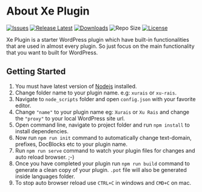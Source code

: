 
# About Xe Plugin

[![Issues](https://img.shields.io/github/issues/XeCreators/xe-plugin)](https://github.com/XeCreators/xe-plugin/issues)
[![Release Latest](https://img.shields.io/github/v/release/XeCreators/xe-plugin?color=yellowgreen)](https://github.com/XeCreators/xe-plugin/releases/latest)
[![Downloads](https://img.shields.io/github/downloads/XeCreators/xe-plugin/total)](https://github.com/XeCreators/xe-plugin/releases/latest)
![Repo Size](https://img.shields.io/github/repo-size/XeCreators/xe-plugin.svg)
[![License](https://img.shields.io/github/license/XeCreators/xe-plugin)](https://github.com/XeCreators/xe-plugin/blob/master/LICENSE.md)

Xe Plugin is a starter WordPress plugin which have built-in functionalities that are used in almost every plugin. So just focus on the main functionality that you want to built for WordPress.

## Getting Started

1. You must have latest version of [Nodejs](https://nodejs.org/en/) installed.
2. Change folder name to your plugin name. e.g: `xurais` or `xu-rais`.
3. Navigate to `node_scripts` folder and open `config.json` with your favorite editor.
4. Change `"name"` to your plugin name eg: `Xurais` or `Xu Rais` and change the `"proxy"` to your local WordPress site url.
5. Open command line, navigate to project folder and run `npm install` to install dependencies.
6. Now run `npm run init` command to automatically change text-domain, prefixes, DocBlocks etc to your plugin name.
7. Run `npm run serve` command to watch your plugin files for changes and auto reload browser. ;-)
8. Once you have completed your plugin run `npm run build` command to generate a clean copy of your plugin. `.pot` file will also be generated inside languages folder.
9. To stop auto browser reload use `CTRL+C` in windows and `CMD+C` on mac.
